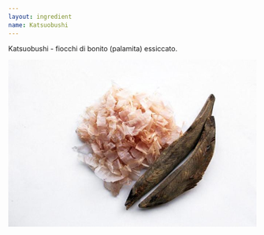 ```yaml
---
layout: ingredient
name: Katsuobushi
---
```


Katsuobushi - fiocchi di bonito (palamita) essiccato.

![Katsuobushi](/assets/images/ingredients/katsuobushi-1.jpg)
